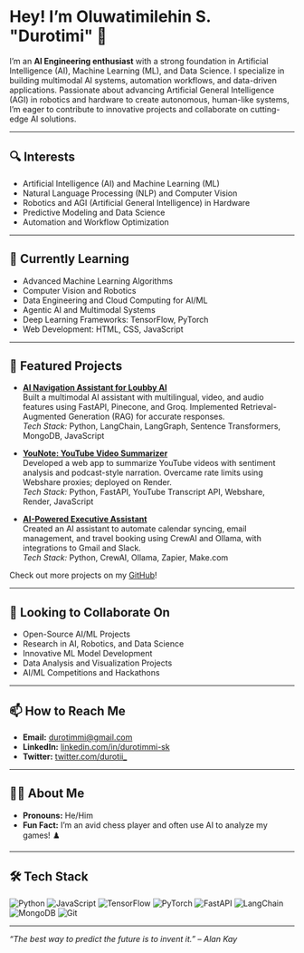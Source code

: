 # Hey! I’m Oluwatimilehin S. "Durotimi" 👋

I’m an **AI Engineering enthusiast** with a strong foundation in Artificial Intelligence (AI), Machine Learning (ML), and Data Science. I specialize in building multimodal AI systems, automation workflows, and data-driven applications. Passionate about advancing Artificial General Intelligence (AGI) in robotics and hardware to create autonomous, human-like systems, I’m eager to contribute to innovative projects and collaborate on cutting-edge AI solutions.

---

## 🔍 Interests
- Artificial Intelligence (AI) and Machine Learning (ML)  
- Natural Language Processing (NLP) and Computer Vision  
- Robotics and AGI (Artificial General Intelligence) in Hardware  
- Predictive Modeling and Data Science  
- Automation and Workflow Optimization  

---

## 🌱 Currently Learning
- Advanced Machine Learning Algorithms  
- Computer Vision and Robotics  
- Data Engineering and Cloud Computing for AI/ML  
- Agentic AI and Multimodal Systems  
- Deep Learning Frameworks: TensorFlow, PyTorch  
- Web Development: HTML, CSS, JavaScript  

---

## 💼 Featured Projects
- **[AI Navigation Assistant for Loubby AI](https://github.com/durotimmi-sk/AI-Navigation-Assistant)**  
  Built a multimodal AI assistant with multilingual, video, and audio features using FastAPI, Pinecone, and Groq. Implemented Retrieval-Augmented Generation (RAG) for accurate responses.  
  *Tech Stack:* Python, LangChain, LangGraph, Sentence Transformers, MongoDB, JavaScript  

- **[YouNote: YouTube Video Summarizer](https://github.com/durotimmi-sk/YouNote)**  
  Developed a web app to summarize YouTube videos with sentiment analysis and podcast-style narration. Overcame rate limits using Webshare proxies; deployed on Render.  
  *Tech Stack:* Python, FastAPI, YouTube Transcript API, Webshare, Render, JavaScript  

- **[AI-Powered Executive Assistant](https://github.com/durotimmi-sk/AI-Executive-Assistant)**  
  Created an AI assistant to automate calendar syncing, email management, and travel booking using CrewAI and Ollama, with integrations to Gmail and Slack.  
  *Tech Stack:* Python, CrewAI, Ollama, Zapier, Make.com  

Check out more projects on my [GitHub](https://github.com/durotimmi-sk?tab=repositories)!

---

## 🤝 Looking to Collaborate On
- Open-Source AI/ML Projects  
- Research in AI, Robotics, and Data Science  
- Innovative ML Model Development  
- Data Analysis and Visualization Projects  
- AI/ML Competitions and Hackathons  

---

## 📫 How to Reach Me
- **Email:** [durotimmi@gmail.com](mailto:durotimmi@gmail.com)  
- **LinkedIn:** [linkedin.com/in/durotimmi-sk](https://www.linkedin.com/in/durotimmi-sk)  
- **Twitter:** [twitter.com/durotii_](https://twitter.com/durotii_)  

---

## 🧑‍💻 About Me
- **Pronouns:** He/Him  
- **Fun Fact:** I’m an avid chess player and often use AI to analyze my games! ♟️  

---

## 🛠️ Tech Stack
![Python](https://img.shields.io/badge/-Python-3776AB?style=flat&logo=python&logoColor=white) ![JavaScript](https://img.shields.io/badge/-JavaScript-F7DF1E?style=flat&logo=javascript&logoColor=black) ![TensorFlow](https://img.shields.io/badge/-TensorFlow-FF6F00?style=flat&logo=tensorflow&logoColor=white) ![PyTorch](https://img.shields.io/badge/-PyTorch-EE4C2C?style=flat&logo=pytorch&logoColor=white) ![FastAPI](https://img.shields.io/badge/-FastAPI-009688?style=flat&logo=fastapi&logoColor=white) ![LangChain](https://img.shields.io/badge/-LangChain-1C3C3C?style=flat) ![MongoDB](https://img.shields.io/badge/-MongoDB-47A248?style=flat&logo=mongodb&logoColor=white) ![Git](https://img.shields.io/badge/-Git-F05032?style=flat&logo=git&logoColor=white)

---

*“The best way to predict the future is to invent it.” – Alan Kay*
